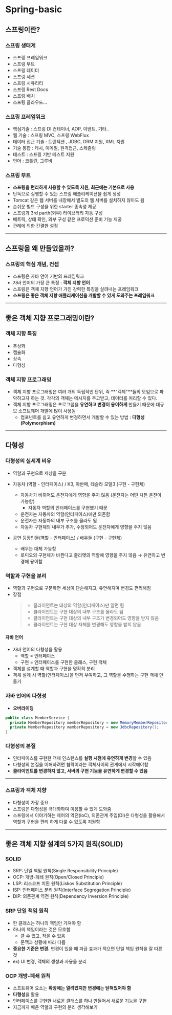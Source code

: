 # Spring-basic

## 스프링이란?
### 스프링 생태계
- 스프링 프레임워크
- 스프링 부트
- 스프링 데이터
- 스프링 세션
- 스프링 시큐리티
- 스프링 Rest Docs
- 스프링 배치
- 스프링 클라우드...

### 스프링 프레임워크
- 핵심기술 : 스프링 DI 컨테이너, AOP, 이벤트, 기타..
- 웹 기술 : 스프링 MVC, 스프링 WebFlux
- 데이터 접근 기술 : 트랜젝션 , JDBC, ORM 지원, XML 지원
- 기술 통합 : 캐시, 이메일, 원격접근, 스케줄링
- 테스트 : 스프링 기반 테스트 지원
- 언어 : 코틀린, 그루비

### 스프링 부트
- **스프링을 편리하게 사용할 수 있도록 지원, 최근에는 기본으로 사용**
- 단독으로 실행할 수 있는 스프링 애플리케이션을 쉽게 생성
- Tomcat 같은 웹 서버를 내장해서 별도의 웹 서버를 설치하지 않아도 됨
- 손쉬운 빌드 구성을 위한 starter 종속성 제공
- 스프링과 3rd parth(외부) 라이브러리 자동 구성
- 메트릭, 상태 확인, 외부 구성 같은 프로덕션 준비 기능 제공
- 관례에 의한 간결한 설정
--------

## 스프링을 왜 만들었을까?
### 스프링의 핵심 개념, 컨셉
- 스프링은 자바 언어 기반의 프레임워크
- 자바 언어의 가장 큰 특징 : **객체 지향 언어**
- 스프링은 객체 지향 언어가 가진 강력한 특징을 살려내는 프레임워크
- **스프링은 좋은 객체 지향 애플리케이션을 개발할 수 있게 도와주는 프레임워크**
--------

## 좋은 객체 지향 프로그래밍이란?
### 객체 지향 특징
- 추상화
- 캡슐화
- 상속
- 다형성

### 객체 지향 프로그래밍
- 객체 지향 프로그래밍은 여러 개의 독립적인 단위, 즉 **"객체"**들의 모임으로 파악하고자 하는 것. 각각의 객체는 메시지를 주고받고, 데이터를 처리할 수 있다.
- 객체 지향 프로그래밍은 프로그램을 **유연하고 변경이 용이하게** 만들기 때문에 대규모 소프트웨어 개발에 많이 사용됨
  - 컴포넌트를 쉽고 유연하게 변경하면서 개발할 수 있는 방법 : **다형성(Polymorphism)**
--------

## 다형성
### 다형성의 실세계 비유
- 역할과 구현으로 세상을 구분
- 자동차 (역할 - 인터페이스) / K3, 아반떼, 테슬라 모델3 (구현 - 구현체)
  - 자동차가 바뀌어도 운전자에게 영향을 주지 않음 (운전자는 어떤 차든 운전이 가능함)
    - 자동차 역할의 인터페이스를 구현했기 때문
  - 운전자는 자동차의 역할(인터페이스)에만 의존함
  - 운전자는 자동차의 내부 구조를 몰라도 됨
  - 자동차 구현체의 내부가 추가, 수정되어도 운전자에게 영향을 주지 않음

- 공연 등장인물(역할 - 인터페이스) / 배우들 (구현 - 구현체)
  - 배우는 대체 가능함
  - 로미오의 구현체가 바뀐다고 줄리엣의 역할에 영향을 주지 않음
  &rarr; 유연하고 변경에 용이함

### 역할과 구현을 분리
- 역할과 구현으로 구분하면 세상이 단순해지고, 유연해지며 변경도 편리해짐
- 장점
  >- 클라이언트는 대상의 역할(인터페이스)만 알면 됨
  >- 클라이언트는 구현 대상의 내부 구조를 몰라도 됨
  >- 클라이언트는 구현 대상의 내부 구조가 변경되어도 영향을 받지 않음
  >- 클라이언트는 구현 대상 자체를 변경해도 영향을 받지 않음

#### 자바 언어
- 자바 언어의 다형성을 활용
  - 역할 = 인터페이스
  - 구현 = 인터페이스를 구현한 클래스, 구현 객체
- 객체를 설계할 때 역할과 구현을 명확히 분리
- 객체 설계 시 역할(인터페이스)을 먼저 부여하고, 그 역할을 수행하는 구현 객체 만들기

### 자바 언어의 다형성
- **오버라이딩**
```java
public class MemberService {
  private MemberRepository memberRepository = new MemoryMemberRepository();
  private MemberRepository memberRepository = new JdbcRepository();
}
```

### 다형성의 본질
- 인터페이스를 구현한 객체 인스턴스를 **실행 시점에 유연하게 변경**할 수 있음
- 다형성의 본질을 이해하려면 협력이라는 객체사이의 관계에서 시작해야함
- **클라이언트를 변경하지 않고, 서버의 구현 기능을 유연하게 변경할 수 있음**
--------

### 스프링과 객체 지향
- 다형성이 가장 중요
- 스프링은 다형성을 극대화하여 이용할 수 있게 도와줌
- 스프링에서 이야기하는 제어의 역전(IoC), 의존관계 주입(DI)은 다형성을 활용해서 역할과 구현을 편리  하게 다룰 수 있도록 지원함
--------

## 좋은 객체 지향 설계의 5가지 원칙(SOLID)
### SOLID
- SRP: 단일 책임 원칙(Single Responsibility Principle)
- OCP: 개방-폐쇄 원칙(Open/Closed Principle)
- LSP: 리스코프 치환 원칙(Liskov Substitution Principle)
- ISP: 인터페이스 분리 원칙(Interface Segregation Principle)
- DIP: 의존관계 역전 원칙(Dependency Inversion Principle)

### SRP 단일 책임 원칙
- 한 클래스는 하나의 책임만 가져야 함
- 하나의 책임이라는 것은 모호함
  - 클 수 있고, 작을 수 있음
  - 문맥과 상황에 따라 다름
- **중요한 기준은 변경.** 변경이 있을 때 파급 효과가 적으면 단일 책임 원칙을 잘 따른 것
- ex) UI 변경, 객체의 생성과 사용을 분리

### OCP 개방-폐쇄 원칙
- 소프트웨어 요소는 **확장에는 열려있지만 변경에는 닫혀있어야 함**
- **다형성**을 활용
- 인터페이스를 구현한 새로운 클래스를 하나 만들어서 새로운 기능을 구현
- 지금까지 배운 역할과 구현의 분리 생각해보기
